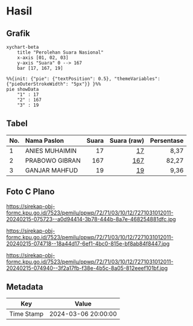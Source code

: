 # Hasil

## Grafik

```mermaid
xychart-beta
    title "Perolehan Suara Nasional"
    x-axis [01, 02, 03]
    y-axis "Suara" 0 --> 167
    bar [17, 167, 19]
```

```mermaid
%%{init: {"pie": {"textPosition": 0.5}, "themeVariables": {"pieOuterStrokeWidth": "5px"}} }%%
pie showData
    "1" : 17
    "2" : 167
    "3" : 19
```

## Tabel

| No. | Nama Paslon    | Suara | Suara (raw) | Persentase |
|:--- |:-------------- | -----:| -----------:| ----------:|
| 1   | ANIES MUHAIMIN | 17    | [17][p-1]   | 8,37       |
| 2   | PRABOWO GIBRAN | 167   | [167][p-2]  | 82,27      |
| 3   | GANJAR MAHFUD  | 19    | [19][p-3]   | 9,36       |


[p-1]: https://github.com/gigit-pemilu/pemilu-2024/blob/main/pilpres/hitung-suara/sub/72-sulawesi-tengah/sub/71-kota-palu/sub/03-palu-selatan/sub/1012-tatura-selatan/sub/011-tps/sub/paslon-1.txt
[p-2]: https://github.com/gigit-pemilu/pemilu-2024/blob/main/pilpres/hitung-suara/sub/72-sulawesi-tengah/sub/71-kota-palu/sub/03-palu-selatan/sub/1012-tatura-selatan/sub/011-tps/sub/paslon-2.txt
[p-3]: https://github.com/gigit-pemilu/pemilu-2024/blob/main/pilpres/hitung-suara/sub/72-sulawesi-tengah/sub/71-kota-palu/sub/03-palu-selatan/sub/1012-tatura-selatan/sub/011-tps/sub/paslon-3.txt

## Foto C Plano

https://sirekap-obj-formc.kpu.go.id/7523/pemilu/ppwp/72/71/03/10/12/7271031012011-20240215-075723--a0d94414-3b78-444b-8a7e-468254881dfc.jpg

https://sirekap-obj-formc.kpu.go.id/7523/pemilu/ppwp/72/71/03/10/12/7271031012011-20240215-074718--18a44d17-6ef1-4bc0-815e-bf8ab84f8447.jpg

https://sirekap-obj-formc.kpu.go.id/7523/pemilu/ppwp/72/71/03/10/12/7271031012011-20240215-074940--3f2a17fb-f38e-4b5c-8a05-812eeef101bf.jpg


## Metadata

| Key        | Value               |
| ---------- | ------------------- |
| Time Stamp | 2024-03-06 20:00:00 |



